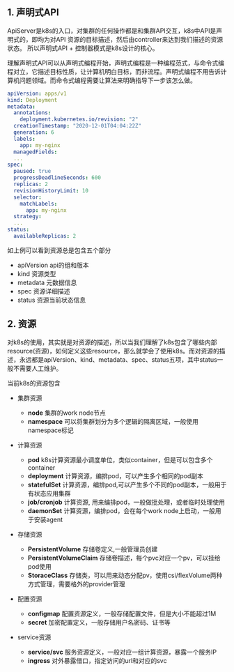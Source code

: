 
## 1. 声明式API

ApiServer是k8s的入口，对集群的任何操作都是和集群API交互，k8s中API是声明式的，即均为对API 资源的目标描述，然后由controller来达到我们描述的资源状态。
所以声明式API + 控制器模式是k8s设计的核心。

理解声明式API可以从声明式编程开始，声明式编程是一种编程范式，与命令式编程对立，它描述目标性质，让计算机明白目标，而非流程。声明式编程不用告诉计算机问题领域。而命令式编程需要让算法来明确指导下一步该怎么做。


```yaml
apiVersion: apps/v1
kind: Deployment
metadata:
  annotations:
    deployment.kubernetes.io/revision: "2"
  creationTimestamp: "2020-12-01T04:04:22Z"
  generation: 6
  labels:
    app: my-nginx
  managedFields:
  ...
spec:
  paused: true
  progressDeadlineSeconds: 600
  replicas: 2
  revisionHistoryLimit: 10
  selector:
    matchLabels:
      app: my-nginx
  strategy:
  ...
status:
  availableReplicas: 2
```

如上例可以看到资源总是包含五个部分
- apiVersion api的组和版本
- kind 资源类型
- metadata 元数据信息
- spec 资源详细描述
- status 资源当前状态信息

## 2. 资源

对k8s的使用，其实就是对资源的描述，所以当我们理解了k8s包含了哪些内部resource(资源)，如何定义这些resource，那么就学会了使用k8s。而对资源的描述，永远都是apiVersion、kind、metadata、spec、status五项，其中status一般不需要人工维护。

当前k8s的资源包含

- 集群资源
  - **node** 集群的work node节点
  - **namespace** 可以将集群划分为多个逻辑的隔离区域，一般使用namespace标记

- 计算资源
  - **pod** k8s计算资源最小调度单位，类似container，但是可以包含多个container
  - **deployment** 计算资源，编排pod，可以产生多个相同的pod副本
  - **statefulSet** 计算资源，编排pod,可以产生多个不同的pod副本，一般用于有状态应用集群
  - **job/cronjob** 计算资源, 用来编排pod，一般做批处理，或者临时处理使用
  - **daemonSet** 计算资源，编排pod，会在每个work node上启动，一般用于安装agent

- 存储资源
  - **PersistentVolume** 存储卷定义,一般管理员创建
  - **PersistentVolumeClaim** 存储卷描述，每个pvc对应一个pv，可以挂给pod使用
  - **StoraceClass** 存储类，可以用来动态分配pv，使用csi/flexVolume两种方式管理，需要格外的provider管理

- 配置资源
  - **configmap** 配置资源定义，一般存储配置文件，但是大小不能超过1M
  - **secret** 加密配置定义，一般存储用户名密码、证书等

- service资源
  - **service/svc** 服务资源定义，一般对应一组计算资源，暴露一个服务IP
  - **ingress** 对外暴露借口，指定访问的url和对应的svc